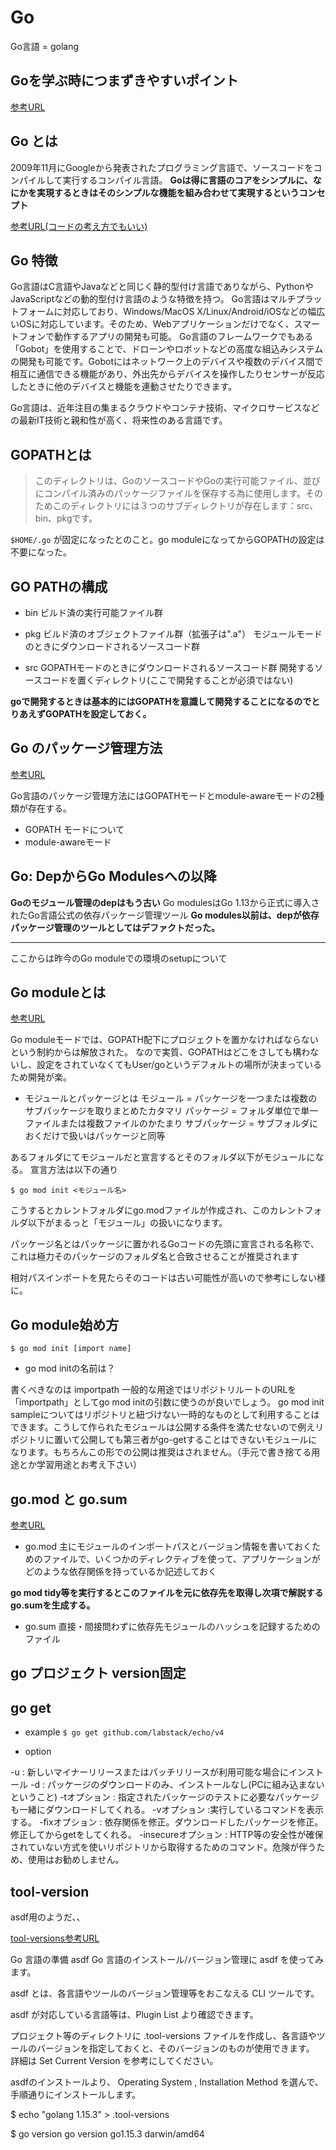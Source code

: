 # Go

Go言語 = golang

## Goを学ぶ時につまずきやすいポイント

[参考URL](https://future-architect.github.io/articles/20190713/)

## Go とは

2009年11月にGoogleから発表されたプログラミング言語で、ソースコードをコンパイルして実行するコンパイル言語。
**Goは得に言語のコアをシンプルに、なにかを実現するときはそのシンプルな機能を組み合わせて実現するというコンセプト**

[参考URL(コードの考え方でもいい)](https://future-architect.github.io/articles/20190713/)

## Go 特徴

Go言語はC言語やJavaなどと同じく静的型付け言語でありながら、PythonやJavaScriptなどの動的型付け言語のような特徴を持つ。
Go言語はマルチプラットフォームに対応しており、Windows/MacOS X/Linux/Android/iOSなどの幅広いOSに対応しています。そのため、Webアプリケーションだけでなく、スマートフォンで動作するアプリの開発も可能。
Go言語のフレームワークでもある「Gobot」を使用することで、ドローンやロボットなどの高度な組込みシステムの開発も可能です。Gobotにはネットワーク上のデバイスや複数のデバイス間で相互に通信できる機能があり、外出先からデバイスを操作したりセンサーが反応したときに他のデバイスと機能を連動させたりできます。

Go言語は、近年注目の集まるクラウドやコンテナ技術、マイクロサービスなどの最新IT技術と親和性が高く、将来性のある言語です。


## GOPATHとは

>このディレクトリは、GoのソースコードやGoの実行可能ファイル、並びにコンパイル済みのパッケージファイルを保存する為に使用します。そのためこのディレクトリには３つのサブディレクトリが存在します：src、bin、pkgです。

```$HOME/.go```
が固定になったとのこと。go moduleになってからGOPATHの設定は不要になった。

## GO PATHの構成

- bin
ビルド済の実行可能ファイル群

- pkg
ビルド済のオブジェクトファイル群（拡張子は".a"）
モジュールモードのときにダウンロードされるソースコード群

- src
GOPATHモードのときにダウンロードされるソースコード群
開発するソースコードを置くディレクトリ(ここで開発することが必須ではない)


**goで開発するときは基本的にはGOPATHを意識して開発することになるのでとりあえずGOPATHを設定しておく。**

## Go のパッケージ管理方法

[参考URL](https://nishinatoshiharu.com/go-modules-history/)

Go言語のパッケージ管理方法にはGOPATHモードとmodule-awareモードの2種類が存在する。

- GOPATH モードについて
- module-awareモード

## Go: DepからGo Modulesへの以降

**Goのモジュール管理のdepはもう古い**
Go modulesはGo 1.13から正式に導入されたGo言語公式の依存パッケージ管理ツール
**Go modules以前は、depが依存パッケージ管理のツールとしてはデファクトだった。**

---

ここからは昨今のGo moduleでの環境のsetupについて

## Go moduleとは

[参考URL](https://zenn.dev/nobonobo/articles/4fb018a24f9ee9)

Go moduleモードでは、GOPATH配下にプロジェクトを置かなければならないという制約からは解放された。
なので実質、GOPATHはどこをさしても構わないし、設定をされていなくてもUser/goというデフォルトの場所が決まっているため開発が楽。

- モジュールとパッケージとは
モジュール = パッケージを一つまたは複数のサブパッケージを取りまとめたカタマリ
パッケージ = フォルダ単位で単一ファイルまたは複数ファイルのかたまり
サブパッケージ = サブフォルダにおくだけで扱いはパッケージと同等

あるフォルダにてモジュールだと宣言するとそのフォルダ以下がモジュールになる。
宣言方法は以下の通り

```$ go mod init <モジュール名>```

こうするとカレントフォルダにgo.modファイルが作成され、このカレントフォルダ以下がまるっと「モジュール」の扱いになります。

パッケージ名とはパッケージに置かれるGoコードの先頭に宣言される名称で、これは極力そのパッケージのフォルダ名と合致させることが推奨されます

相対パスインポートを見たらそのコードは古い可能性が高いので参考にしない様に。

## Go module始め方

`$ go mod init [import name]`

- go mod initの名前は？

書くべきなのは importpath
一般的な用途ではリポジトリルートのURLを「importpath」としてgo mod initの引数に使うのが良いでしょう。
go mod init sampleについてはリポジトリと紐づけない一時的なものとして利用することはできます。こうして作られたモジュールは公開する条件を満たせないので例えリポジトリに置いて公開しても第三者がgo-getすることはできないモジュールになります。もちろんこの形での公開は推奨はされません。（手元で書き捨てる用途とか学習用途とお考え下さい）

## go.mod と go.sum

[参考URL](https://zenn.dev/ryo_yamaoka/articles/595cf9e69229f9)

- go.mod
主にモジュールのインポートパスとバージョン情報を書いておくためのファイルで、いくつかのディレクティブを使って、アプリケーションがどのような依存関係を持っているか記述しておく

**go mod tidy等を実行するとこのファイルを元に依存先を取得し次項で解説するgo.sumを生成する。**

- go.sum
直接・間接問わずに依存先モジュールのハッシュを記録するためのファイル

## go プロジェクト version固定


## go get

- example
`$ go get github.com/labstack/echo/v4`

- option

-u : 新しいマイナーリリースまたはパッチリリースが利用可能な場合にインストール
-d : パッケージのダウンロードのみ、インストールなし(PCに組み込まないということ)
-tオプション : 指定されたパッケージのテストに必要なパッケージも一緒にダウンロードしてくれる。
-vオプション :実行しているコマンドを表示する。
-fixオプション : 依存関係を修正。ダウンロードしたパッケージを修正。修正してからgetをしてくれる。
-insecureオプション : HTTP等の安全性が確保されていない方式を使いリポジトリから取得するためのコマンド。危険が伴うため、使用はお勧めしません。

## tool-version

asdf用のようだ、、

[tool-versions参考URL](https://developers.ysd.co.jp/post/u-aiaa/golang/webapi.a/)

Go 言語の準備
asdf
Go 言語のインストール/バージョン管理に asdf を使ってみます。

asdf とは、各言語やツールのバージョン管理等をおこなえる CLI ツールです。

asdf が対応している言語等は、Plugin List より確認できます。

プロジェクト等のディレクトリに .tool-versions ファイルを作成し、各言語やツールのバージョンを指定しておくと、そのバージョンのものが使用できます。 詳細は Set Current Version を参考にしてください。

asdfのインストールより、 Operating System , Installation Method を選んで、手順通りにインストールします。



$ echo "golang 1.15.3" > .tool-versions

$ go version
go version go1.15.3 darwin/amd64
